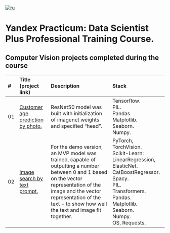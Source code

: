 [![ru](https://img.shields.io/badge/lang-ru-red.svg)](README.md)

# Yandex Practicum: Data Scientist Plus Professional Training Course.

## Computer Vision projects completed during the course
| # | Title (project link) | Description | Stack |
|:--|:--|:--|:--|
| 01 |[Customer age prediction by photo.](https://github.com/mrBrain101/Yandex_Practicum_projects/tree/677e8370dee0aadea6a333ea7df9ac2beb0f571f/CV_Age_by_Photo_Prediction)| ResNet50 model was built with initialization of imagenet weights and specified “head”. | Tensorflow.<br>PIL.<br>Pandas.<br>Matplotlib.<br>Seaborn.<br>Numpy.|
| 02 |[Image search by text prompt.](https://github.com/mrBrain101/Yandex_Practicum_projects/tree/677e8370dee0aadea6a333ea7df9ac2beb0f571f/CV_NLP_Prompt_image_matching)| For the demo version, an MVP model was trained, capable of outputting a number between 0 and 1 based on the vector representation of the image and the vector representation of the text - to show how well the text and image fit together.| PyTorch, TorchVision.<br>Scikit-Learn: LinearRegression, ElasticNet. <br>CatBoostRegressor.<br>Spacy.<br>PIL.<br>Transformers.<br>Pandas. <br>Matplotlib. <br>Seaborn. <br>Numpy. <br>OS, Requests.|